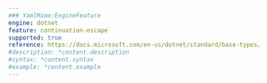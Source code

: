 ```yaml
---
### YamlMime:EngineFeature
engine: dotnet
feature: continuation-escape
supported: true
reference: https://docs.microsoft.com/en-us/dotnet/standard/base-types/anchors-in-regular-expressions
#description: *content.description
#syntax: *content.syntax
#example: *content.example
---
```


